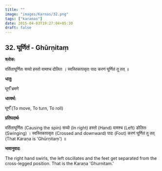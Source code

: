 ```yaml
---
title: ""
image: "images/Karnas/32.png"
tags: ["karanas"]
date: 2015-04-03T19:27:04+05:30
draft: false
---
```


## 32. घूर्णितं - Ghūrṇitaṃ

**श्लोक:**

वर्तिताघूर्णितः सव्यो हस्तो वामश्च दोलितः । स्वस्तिकापसृतः पादः करणं घूर्णितं तु तत् ॥

**धातुः**

घूर्णँ भ्रमणे

**धात्वर्थ:**

घूर्णँ (To move, To turn, To roll)

**प्रतिपदार्थः**

वर्तिताघूर्णितः (Causing the spin) सव्यो (In right) हस्तो (Hand) वामश्च (Left) डोलितः (Swinging) । स्वस्तिकापसृतः (Crossed and downward) पादः (Foot) करणं घूर्णितं तु तत् (That Karaṇa is 'Ghūrṇitaṃ') ॥

**भावानुवादः**

The right hand swirls, the left oscillates and the feet get separated from the cross-legged position. That is the Karaṇa 'Ghurnitam.'